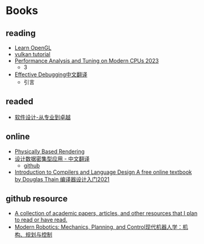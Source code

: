# Books

## reading
- [Learn OpenGL](../books/Learn%20OpenGL.md)
- [vulkan tutorial](https://vulkan-tutorial.com/)
- [Performance Analysis and Tuning on Modern CPUs 2023]()
    - 3
- [Effective Debugging中文翻译](https://celthi.github.io/effective-debugging-zh/)
    - 引言

## readed
- [软件设计-从专业到卓越](../books/%E8%BD%AF%E4%BB%B6%E8%AE%BE%E8%AE%A1-%E4%BB%8E%E4%B8%93%E4%B8%9A%E5%88%B0%E5%8D%93%E8%B6%8A.md)

## online

- [Physically Based Rendering](https://www.pbr-book.org/3ed-2018/contents)
- [设计数据密集型应用 - 中文翻译](http://ddia.vonng.com/#/)
    - [github](https://github.com/Vonng/ddia)
- [Introduction to Compilers and Language Design A free online textbook by Douglas Thain 编译器设计入门2021](https://www3.nd.edu/~dthain/compilerbook/)

## 

## github resource

- [A collection of academic papers, articles, and other resources that I plan to read or have read. ](https://github.com/jeffrey-xiao/papers/tree/master)
- [Modern Robotics: Mechanics, Planning, and Control现代机器人学：机构、规划与控制](http://hades.mech.northwestern.edu/index.php/Modern_Robotics)

